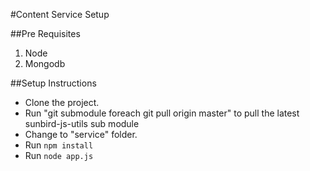 #Content Service  Setup


##Pre Requisites
1. Node
2. Mongodb


##Setup Instructions
* Clone the project.
* Run "git submodule foreach git pull origin master" to pull the latest sunbird-js-utils sub module
* Change to "service" folder.
* Run `npm install`
* Run `node app.js`